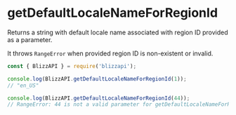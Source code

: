 # getDefaultLocaleNameForRegionId

Returns a string with default locale name associated with region ID provided as a parameter.

It throws ``RangeError`` when provided region ID is non-existent or invalid.


```js
const { BlizzAPI } = require('blizzapi');

console.log(BlizzAPI.getDefaultLocaleNameForRegionId(1));
// "en_US"

console.log(BlizzAPI.getDefaultLocaleNameForRegionId(44));
// RangeError: 44 is not a valid parameter for getDefaultLocaleNameForRegionId()
```